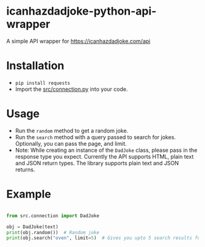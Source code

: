 # icanhazdadjoke-python-api-wrapper
A simple API wrapper for https://icanhazdadjoke.com/api

# Installation
- `pip install requests`
- Import the [src/connection.py](src/connection.py) into your code.

# Usage
  - Run the `random` method to get a random joke.
  - Run the `search` method with a query passed to search for jokes. Optionally, you can pass the page, and limit.
  - Note: While creating an instance of the `DadJoke` class, please pass in the response type you expect. Currently the API supports HTML, plain text and JSON return types. The library supports plain text and JSON returns.
 
# Example
 ```python

from src.connection import DadJoke

obj = DadJoke(text)
print(obj.random())  # Random joke
print(obj.search("oven", limit=5)  # Gives you upto 5 search results for the term "oven"
```
